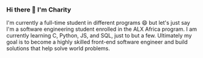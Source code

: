 ### Hi there 👋 I'm Charity




I'm currently a full-time student in different programs 😄 but let's just say I'm a software engineering student enrolled in the ALX Africa program. I am currently learning C, Python, JS, and SQL, just to but a few. Ultimately my goal is to become a highly skilled front-end software engineer and build solutions that help solve world problems.

